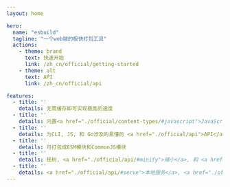 ```yaml
---
layout: home

hero:
  name: "esbuild"
  tagline: "一个web端的极快打包工具"
  actions:
    - theme: brand
      text: 快速开始
      link: /zh_cn/official/getting-started
    - theme: alt
      text: API
      link: /zh_cn/official/api

features:
  - title: ''
    details: 无需缓存即可实现极高的速度
  - title: ''
    details: 内置<a href="./official/content-types/#javascript">JavaScript</a>, <a href="./official/content-types/#css">CSS</a>, <a href="./official/content-types/#typescript">TypeScript</a> 和 <a href="./official/content-types/#jsx">JSX</a>
  - title: ''
    details: 为CLI, JS, 和 Go涉及的易懂的 <a href="./official/api">API</a>
  - title: ''
    details: 可打包成ESM模块和CommonJS模块
  - title: ''
    details: 摇树, <a href="./official/api/#minify">缩小</a>, 和 <a href="./official/api/#sourcemap">源码映射</a>
  - title: ''
    details: <a href="./official/api/#serve">本地服务</a>, <a href="./official/api/#watch">监听模式</a>, 和 <a href="./official/plugins/">插件</a>
---
```


<script setup>
import HomeContent from '../components/HomeContent.vue'
</script>

<HomeContent lang="zh_cn" />

